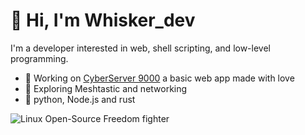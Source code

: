 # 👋 Hi, I'm Whisker_dev  
I'm a developer interested in web, shell scripting, and low-level programming.  
- 🚀 Working on [CyberServer 9000](https://cysr9k.vercel.app) a basic web app made with love
- 📡 Exploring Meshtastic and networking
- 🐍 python, Node.js and rust 

![Linux](https://img.shields.io/badge/Linux-FCC624?style=flat&logo=linux&logoColor=black) Open-Source Freedom fighter

